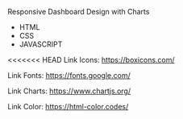 Responsive Dashboard Design with Charts
- HTML
- CSS
- JAVASCRIPT

<<<<<<< HEAD
Link Icons: https://boxicons.com/

Link Fonts: https://fonts.google.com/

Link Charts: https://www.chartjs.org/

Link Color: https://html-color.codes/
